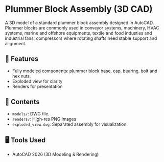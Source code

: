 # Plummer Block Assembly (3D CAD)

A 3D model of a standard plummer block assembly designed in AutoCAD. Plummer blocks are commonly used in conveyor systems, machinery, HVAC systems, marine and offshore equipments, textile and food industies and industrial fans, compressors where rotating shafts need stable support and alignment.
## 🔧 Features
- Fully modeled components: plummer block base, cap, bearing, bolt and hex nuts.
- Exploded view for clarity
- Renders for presentation

## 📂 Contents
- `models/`: DWG file. 
- `renders/`: High-res PNG images
- `exploded_view.dwg`: Separated assembly for visualization

## 🖥️ Tools Used
- AutoCAD 2026 (3D Modeling & Rendering)
